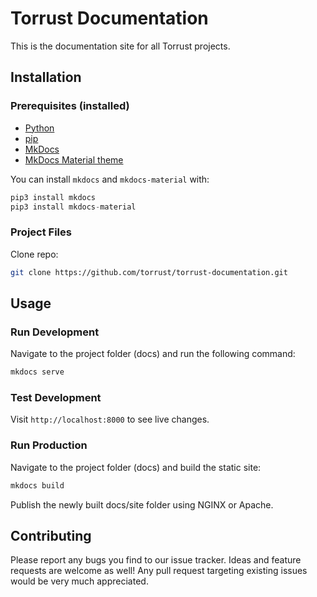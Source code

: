 # Torrust Documentation
This is the documentation site for all Torrust projects.

## Installation
### Prerequisites (installed)

- [Python](https://www.python.org/)
- [pip](https://pip.pypa.io/en/stable/installing/)
- [MkDocs](https://www.mkdocs.org/#installation)
- [MkDocs Material theme](https://squidfunk.github.io/mkdocs-material/getting-started/)

You can install `mkdocs` and `mkdocs-material` with:

```s
pip3 install mkdocs
pip3 install mkdocs-material
```

### Project Files

Clone repo:

```bash
git clone https://github.com/torrust/torrust-documentation.git
```

## Usage

### Run Development

Navigate to the project folder (docs) and run the following command:

```bash
mkdocs serve
```

### Test Development

Visit `http://localhost:8000` to see live changes.

### Run Production

Navigate to the project folder (docs) and build the static site:

```bash
mkdocs build
```

Publish the newly built docs/site folder using NGINX or Apache.

## Contributing
Please report any bugs you find to our issue tracker. Ideas and feature requests are welcome as well!
Any pull request targeting existing issues would be very much appreciated.
